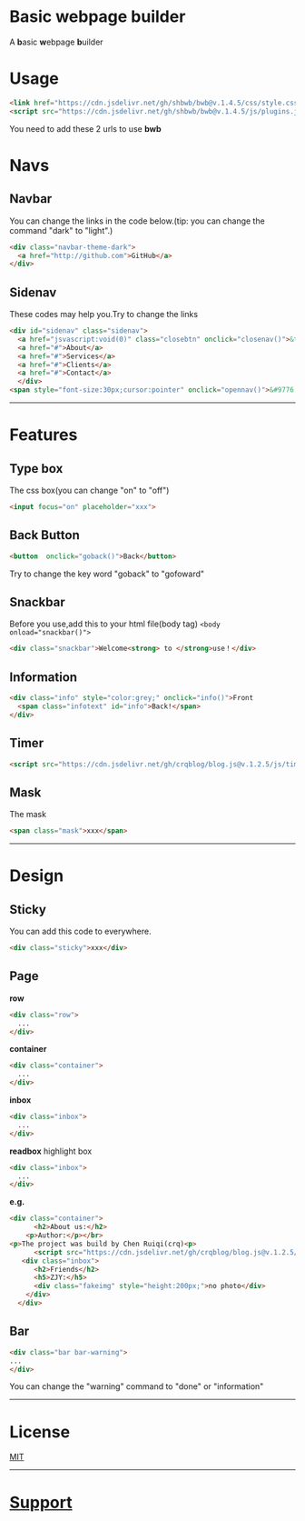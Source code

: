 # Basic webpage builder
A **b**asic **w**ebpage **b**uilder

# Usage
```html
<link href="https://cdn.jsdelivr.net/gh/shbwb/bwb@v.1.4.5/css/style.css" rel="stylesheet">
<script src="https://cdn.jsdelivr.net/gh/shbwb/bwb@v.1.4.5/js/plugins.js"></script>
```

You need to add these 2 urls to use **bwb**

# Navs
## Navbar
You can change the links in the code below.(tip: you can change the command "dark" to "light".)
```html
<div class="navbar-theme-dark">
  <a href="http://github.com">GitHub</a>
</div>
```
## Sidenav
These codes may help you.Try to change the links
```html
<div id="sidenav" class="sidenav">
  <a href="jsvascript:void(0)" class="closebtn" onclick="closenav()">&times;</a>
  <a href="#">About</a>
  <a href="#">Services</a>
  <a href="#">Clients</a>
  <a href="#">Contact</a>
  </div>
<span style="font-size:30px;cursor:pointer" onclick="opennav()">&#9776;</span>
```

<hr />

# Features
## Type box
The css box(you can change "on" to "off")
```html
<input focus="on" placeholder="xxx">
```
## Back Button
```html
<button  onclick="goback()">Back</button>
```
Try to change the key word "goback" to "gofoward"
## Snackbar
Before you use,add this to your html file(body tag)
`<body onload="snackbar()">`
  
```html
<div class="snackbar">Welcome<strong> to </strong>use！</div>
```
## Information
```html
<div class="info" style="color:grey;" onclick="info()">Front
  <span class="infotext" id="info">Back!</span>
</div>
```

## Timer
```html
<script src="https://cdn.jsdelivr.net/gh/crqblog/blog.js@v.1.2.5/js/timer.js"></script>
```

## Mask
The mask
```html
<span class="mask">xxx</span>
```

<hr />

# Design
## Sticky

You can add this code to everywhere.
```html
<div class="sticky">xxx</div>
```

## Page
**row**
```html
<div class="row">
  ...
</div>
```

**container**
```html
<div class="container">
  ...
</div>
```

**inbox**
```html
<div class="inbox">
  ...
</div>
```

**readbox**
highlight box
```html
<div class="inbox">
  ...
</div>
```
**e.g.**

```html
<div class="container">
      <h2>About us:</h2>
    <p>Author:</p></br>
<p>The project was build by Chen Ruiqi(crq)<p>
      <script src="https://cdn.jsdelivr.net/gh/crqblog/blog.js@v.1.2.5/js/timer.js"></script>
   <div class="inbox">
      <h2>Friends</h2>
      <h5>ZJY:</h5>
      <div class="fakeimg" style="height:200px;">no photo</div>
    </div>
  </div>
```
## Bar
```html
<div class="bar bar-warning">
...
</div>
```
You can change the "warning" command to "done" or "information"

<hr />

# License
[MIT](https://github.com/crqblog/bwb/blob/main/LICENSE)

<hr />

# [Support](https://bwb.js.org/pages/support/)

<!-- The first backup branch -->
